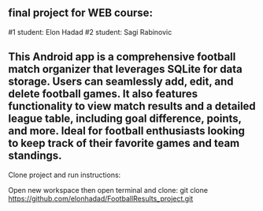 final project for WEB course:
----------------------------------------
#1 student: Elon Hadad #2 student: Sagi Rabinovic

This Android app is a comprehensive football match organizer that leverages SQLite for data storage. 
Users can seamlessly add, edit, and delete football games. 
It also features functionality to view match results and a detailed league table, including goal difference, points, and more. 
Ideal for football enthusiasts looking to keep track of their favorite games and team standings.
----------------------------------------
Clone project and run instructions:

Open new workspace then open terminal and clone: git clone https://github.com/elonhadad/FootballResults_project.git
